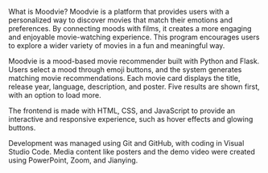 What is Moodvie? Moodvie is a platform that provides users with a personalized way to discover movies that match their emotions and preferences. 
By connecting moods with films, it creates a more engaging and enjoyable movie-watching experience.
This program encourages users to explore a wider variety of movies in a fun and meaningful way.

Moodvie is a mood-based movie recommender built with Python and Flask.
Users select a mood through emoji buttons, and the system generates matching movie recommendations. Each movie card displays the title, release year, language, description, and poster. Five results are shown first, with an option to load more.

The frontend is made with HTML, CSS, and JavaScript to provide an interactive and responsive experience, such as hover effects and glowing buttons.

Development was managed using Git and GitHub, with coding in Visual Studio Code. Media content like posters and the demo video were created using PowerPoint, Zoom, and Jianying.
